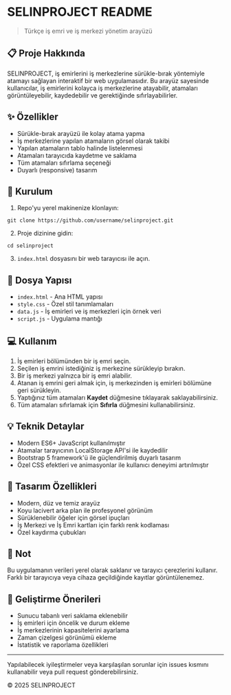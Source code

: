 # SELINPROJECT README

> Türkçe iş emri ve iş merkezi yönetim arayüzü

## 📋 Proje Hakkında

SELINPROJECT, iş emirlerini iş merkezlerine sürükle-bırak yöntemiyle atamayı sağlayan interaktif bir web uygulamasıdır. Bu arayüz sayesinde kullanıcılar, iş emirlerini kolayca iş merkezlerine atayabilir, atamaları görüntüleyebilir, kaydedebilir ve gerektiğinde sıfırlayabilirler.

## ✨ Özellikler

- Sürükle-bırak arayüzü ile kolay atama yapma
- İş merkezlerine yapılan atamaların görsel olarak takibi
- Yapılan atamaların tablo halinde listelenmesi
- Atamaları tarayıcıda kaydetme ve saklama
- Tüm atamaları sıfırlama seçeneği
- Duyarlı (responsive) tasarım

## 🚀 Kurulum

1. Repo'yu yerel makinenize klonlayın:
```
git clone https://github.com/username/selinproject.git
```

2. Proje dizinine gidin:
```
cd selinproject
```

3. `index.html` dosyasını bir web tarayıcısı ile açın.

## 🔧 Dosya Yapısı

- `index.html` - Ana HTML yapısı
- `style.css` - Özel stil tanımlamaları
- `data.js` - İş emirleri ve iş merkezleri için örnek veri
- `script.js` - Uygulama mantığı

## 💻 Kullanım

1. İş emirleri bölümünden bir iş emri seçin.
2. Seçilen iş emrini istediğiniz iş merkezine sürükleyip bırakın.
3. Bir iş merkezi yalnızca bir iş emri alabilir.
4. Atanan iş emrini geri almak için, iş merkezinden iş emirleri bölümüne geri sürükleyin.
5. Yaptığınız tüm atamaları **Kaydet** düğmesine tıklayarak saklayabilirsiniz.
6. Tüm atamaları sıfırlamak için **Sıfırla** düğmesini kullanabilirsiniz.

## 💡 Teknik Detaylar

- Modern ES6+ JavaScript kullanılmıştır
- Atamalar tarayıcının LocalStorage API'si ile kaydedilir
- Bootstrap 5 framework'ü ile güçlendirilmiş duyarlı tasarım
- Özel CSS efektleri ve animasyonlar ile kullanıcı deneyimi artırılmıştır

## 🎨 Tasarım Özellikleri

- Modern, düz ve temiz arayüz
- Koyu lacivert arka plan ile profesyonel görünüm
- Sürüklenebilir öğeler için görsel ipuçları
- İş Merkezi ve İş Emri kartları için farklı renk kodlaması
- Özel kaydırma çubukları

## 📝 Not

Bu uygulamanın verileri yerel olarak saklanır ve tarayıcı çerezlerini kullanır. Farklı bir tarayıcıya veya cihaza geçildiğinde kayıtlar görüntülenemez.

## 🔄 Geliştirme Önerileri

- Sunucu tabanlı veri saklama eklenebilir
- İş emirleri için öncelik ve durum ekleme
- İş merkezlerinin kapasitelerini ayarlama
- Zaman çizelgesi görünümü ekleme
- İstatistik ve raporlama özellikleri

---

Yapılabilecek iyileştirmeler veya karşılaşılan sorunlar için issues kısmını kullanabilir veya pull request gönderebilirsiniz.

© 2025 SELINPROJECT